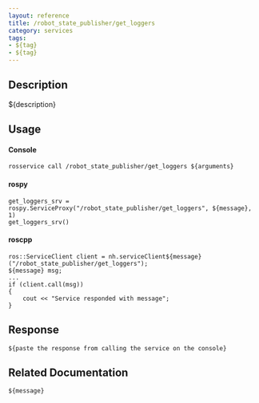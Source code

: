 ```yaml
---
layout: reference
title: /robot_state_publisher/get_loggers
category: services
tags: 
- ${tag} 
- ${tag}
---
```


## Description
${description}

## Usage
#### Console
```
rosservice call /robot_state_publisher/get_loggers ${arguments}
```

#### rospy
```
get_loggers_srv = rospy.ServiceProxy("/robot_state_publisher/get_loggers", ${message}, 1)
get_loggers_srv()
```

#### roscpp
```
ros::ServiceClient client = nh.serviceClient${message}("/robot_state_publisher/get_loggers");
${message} msg;
...
if (client.call(msg))
{
    cout << "Service responded with message";
}
```

## Response
```
${paste the response from calling the service on the console}
```

## Related Documentation
``${message}``